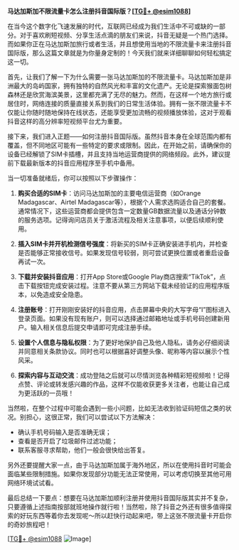 **马达加斯加不限流量卡怎么注册抖音国际版？[[TG💪+ @esim1088](https://t.me/s/esim1088)]**

在当今这个数字化飞速发展的时代，互联网已经成为我们生活中不可或缺的一部分。对于喜欢刷短视频、分享生活点滴的朋友们来说，抖音无疑是一个热门选择。而如果你正在马达加斯加旅行或者生活，并且想使用当地的不限流量卡来注册抖音国际版，那么这篇文章就是为你量身定制的！今天我们就来详细聊聊如何轻松搞定这一切。

首先，让我们了解一下为什么需要一张马达加斯加的不限流量卡。马达加斯加是非洲最大的岛屿国家，拥有独特的自然风光和丰富的文化遗产。无论是探索猴面包树森林还是欣赏海滨美景，这里都充满了无尽的魅力。然而，在这样一个地方旅行或居住时，网络连接的质量直接关系到我们的日常生活体验。拥有一张不限流量卡不仅能让你随时随地保持在线状态，还能享受更加流畅的视频播放体验，这对于观看抖音这样的高分辨率短视频平台尤为重要。

接下来，我们进入正题——如何注册抖音国际版。虽然抖音本身在全球范围内都有覆盖，但不同地区可能有一些特定的要求或限制。因此，在开始之前，请确保你的设备已经解锁了SIM卡插槽，并且支持当地运营商提供的网络频段。此外，建议提前下载最新版本的抖音应用程序至手机中备用。

当一切准备就绪后，你可以按照以下步骤操作：

1. **购买合适的SIM卡**：访问马达加斯加的主要电信运营商（如Orange Madagascar、Airtel Madagascar等），根据个人需求选购适合自己的套餐。通常情况下，这些运营商都会提供包含一定数量GB数据流量以及通话分钟数的服务选项。记得询问店员关于激活流程及相关注意事项，以便后续顺利使用。

2. **插入SIM卡并开机检测信号强度**：将新买的SIM卡正确安装进手机内，并检查是否能够正常接收信号。如果发现信号较弱，则可尝试更换位置或者重启设备再试一次。

3. **下载并安装抖音应用**：打开App Store或Google Play商店搜索“TikTok”，点击下载按钮完成安装过程。注意不要从第三方网站下载未经验证的应用程序版本，以免造成安全隐患。

4. **注册账号**：打开刚刚安装好的抖音应用，点击屏幕中央的大写字母“I”图标进入登录页面。如果没有现有账户，则可以选择通过邮箱地址或手机号码创建新用户。输入相关信息后提交申请即可完成注册手续。

5. **设置个人信息与隐私权限**：为了更好地保护自己及他人隐私，请务必仔细阅读并同意相关条款协议。同时也可以根据喜好调整头像、昵称等内容以展示个性风采。

6. **探索内容与互动交流**：成功登陆之后就可以尽情浏览各种精彩短视频啦！记得点赞、评论或转发感兴趣的作品，这样不仅能收获更多关注者，也能让自己成为更活跃的一员哦！

当然啦，在整个过程中可能会遇到一些小问题，比如无法收到验证码短信之类的状况。别担心，这很正常，我们可以尝试以下方法解决：

- 确认手机号码输入是否准确无误；
- 查看是否开启了垃圾邮件过滤功能；
- 联系客服寻求帮助，他们一般会很快给出答复。

另外还要提醒大家一点，由于马达加斯加属于海外地区，所以在使用抖音时可能会面临某些限制措施。如果你发现部分功能无法正常使用，可以考虑切换至其他可用网络环境试试看。

最后总结一下要点：想要在马达加斯加顺利注册并使用抖音国际版其实并不复杂，只要遵循上述指南按部就班地操作就行啦！当然啦，除了抖音之外还有很多值得探索的好玩东西等着你去发现呢～所以赶快行动起来吧，带上这张不限流量卡开启你的奇妙旅程吧！

[[TG💪+ @esim1088](https://t.me/s/esim1088) ![Image](https://i.postimg.cc/4NQfJmqS/Snipaste-2025-05-13-00-14-12.png)]